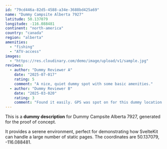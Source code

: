 ```yaml
---
id: "79cd446a-82d5-4588-a34e-3688bd425a69"
name: "Dummy Campsite Alberta 7927"
latitude: 50.137079
longitude: -116.088481
continent: "north-america"
country: "canada"
region: "alberta"
amenities:
  - "fishing"
  - "ATV-access"
images:
  - "https://res.cloudinary.com/demo/image/upload/v1/sample.jpg"
reviews:
  - author: "Dummy Reviewer A"
    date: "2025-07-017"
    rating: 5
    comment: "A nice, quiet dummy spot with some basic amenities."
  - author: "Dummy Reviewer B"
    date: "2025-03-020"
    rating: 3
    comment: "Found it easily. GPS was spot on for this dummy location."
---
```


This is a **dummy description** for Dummy Campsite Alberta 7927, generated for the proof of concept.

It provides a serene environment, perfect for demonstrating how SvelteKit can handle a large number of static pages. The coordinates are 50.137079, -116.088481.
